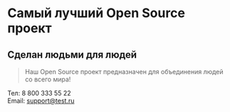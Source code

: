 # Самый лучший Open Source проект

## Сделан людьми для людей

> Наш Open Source проект предназначен для объединения людей со всего мира!

 Тел: 8 800 333 55 22 \
 Email: support@test.ru